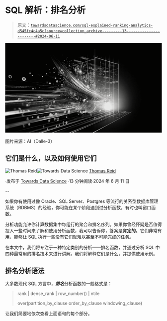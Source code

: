 # SQL 解析：排名分析

> 原文：[`towardsdatascience.com/sql-explained-ranking-analytics-d545fc4c4a5c?source=collection_archive---------13-----------------------#2024-06-11`](https://towardsdatascience.com/sql-explained-ranking-analytics-d545fc4c4a5c?source=collection_archive---------13-----------------------#2024-06-11)

![](img/7b3e9d3a4d02e1ad400006c9a00283ab.png)

图片来源：AI（Dalle-3）

## 它们是什么，以及如何使用它们

[](https://medium.com/@thomas_reid?source=post_page---byline--d545fc4c4a5c--------------------------------)![Thomas Reid](https://medium.com/@thomas_reid?source=post_page---byline--d545fc4c4a5c--------------------------------)[](https://towardsdatascience.com/?source=post_page---byline--d545fc4c4a5c--------------------------------)![Towards Data Science](https://towardsdatascience.com/?source=post_page---byline--d545fc4c4a5c--------------------------------) [Thomas Reid](https://medium.com/@thomas_reid?source=post_page---byline--d545fc4c4a5c--------------------------------)

·发布于 [Towards Data Science](https://towardsdatascience.com/?source=post_page---byline--d545fc4c4a5c--------------------------------) ·13 分钟阅读·2024 年 6 月 11 日

--

如果你有使用过像 Oracle、SQL Server、Postgres 等流行的关系型数据库管理系统（RDBMS）的经验，你可能在某个阶段遇到过分析函数，有时也叫窗口函数。

分析功能允许你计算数据集中每组行的聚合和排名序列。如果你曾经怀疑是否值得投入一些时间来了解和使用分析函数，我可以告诉你，答案是**肯定的**。它们非常有用，能够让 SQL 执行一些没有它们就难以甚至不可能完成的任务。

在本文中，我们将专注于一种特定类别的分析——排名函数，并通过分析 SQL 中四种最常用的排名技术来进行讲解。我们将解释它们是什么，并提供使用示例。

## 排名分析语法

大多数现代 SQL 方言中，***排名***分析函数的一般格式是：

> rank | dense_rank | row_number() | ntile
> 
> over(partition_by_clause order_by_clause windowing_clause)

让我们简要地依次查看上面语句的每个部分。

